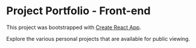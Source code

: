 # Project Portfolio - Front-end

This project was bootstrapped with [Create React App](https://github.com/facebook/create-react-app).

Explore the various personal projects that are available for public viewing. 
